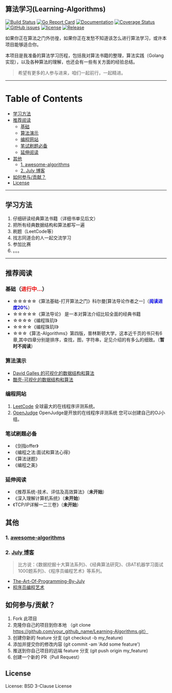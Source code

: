 ## 算法学习(Learning-Algorithms) ##
[![Build Status](https://travis-ci.org/yangwenmai/Learning-Algorithms.svg?branch=master)](https://travis-ci.org/yangwenmai/Learning-Algorithms) [![Go Report Card](https://goreportcard.com/badge/github.com/yangwenmai/Learning-Algorithms)](https://goreportcard.com/report/github.com/yangwenmai/Learning-Algorithms)  [![Documentation](https://godoc.org/github.com/yangwenmai/Learning-Algorithms?status.svg)](http://godoc.org/github.com/yangwenmai/Learning-Algorithms) [![Coverage Status](https://coveralls.io/repos/github/yangwenmai/Learning-Algorithms/badge.svg?branch=master)](https://coveralls.io/github/yangwenmai/Learning-Algorithms?branch=master) [![GitHub issues](https://img.shields.io/github/issues/yangwenmai/Learning-Algorithms.svg)](https://github.com/yangwenmai/Learning-Algorithms/issues) [![license](https://img.shields.io/github/license/yangwenmai/Learning-Algorithms.svg?maxAge=2592000)](https://github.com/yangwenmai/Learning-Algorithms/LICENSE) [![Release](https://img.shields.io/github/release/yangwenmai/Learning-Algorithms.svg?label=Release)](https://github.com/yangwenmai/Learning-Algorithms/releases)

如果你正在算法之门外彷徨，如果你正在发愁不知道该怎么进行算法学习，或许本项目能够适合你。

本项目是我准备的算法学习历程，包括我对算法书籍的整理，算法实践（Golang实现），以及各种算法的理解，也还会有一些有关方面的经验总结。

>希望有更多的人参与进来，咱们一起前行，一起精进。

----

Table of Contents
=================

* [学习方法](#%E5%AD%A6%E4%B9%A0%E6%96%B9%E6%B3%95)
* [推荐阅读](#%E6%8E%A8%E8%8D%90%E9%98%85%E8%AF%BB)
  * [基础](#%E5%9F%BA%E7%A1%80)
  * [算法演示](#%E7%AE%97%E6%B3%95%E6%BC%94%E7%A4%BA)
  * [编程网站](#%E7%BC%96%E7%A8%8B%E7%BD%91%E7%AB%99)
  * [笔试刷题必备](#%E7%AC%94%E8%AF%95%E5%88%B7%E9%A2%98%E5%BF%85%E5%A4%87)
  * [延伸阅读](#%E5%BB%B6%E4%BC%B8%E9%98%85%E8%AF%BB)
* [其他](#%E5%85%B6%E4%BB%96)
  * [1\. <a href="https://github\.com/tayllan/awesome\-algorithms">awesome\-algorithms</a>](#1-awesome-algorithms)
  * [2\. <a href="http://blog\.csdn\.net/v\_july\_v">July 博客</a>](#2-july-%E5%8D%9A%E5%AE%A2)
* [如何参与/贡献？](#%E5%A6%82%E4%BD%95%E5%8F%82%E4%B8%8E%E8%B4%A1%E7%8C%AE)
* [License](#license)

----

## 学习方法 ##

1. 仔细研读经典算法书籍（详细书单见后文）
2. 把所有经典数据结构和算法都写一遍
3. 刷题（LeetCode等）
4. 找志同道合的人一起交流学习
5. 参加比赛
6. 。。。

----

## 推荐阅读 ##

### 基础（<b style="color:red">进行中...</b>） ###

- ☆☆☆☆☆《算法基础-打开算法之门》科尔曼[算法导论作者之一]（<b style="color:blue">阅读进度20%</b>）
- ☆☆☆☆☆《算法导论》 是一本对算法介绍比较全面的经典书籍
- ☆☆☆☆《编程珠玑I》
- ☆☆☆☆《编程珠玑II》
- ☆☆☆《算法-Algorithms》第四版，普林斯顿大学，这本近千页的书只有6章,其中四章分别是排序，查找，图，字符串，足见介绍的有多么的细致。（**暂时不阅读**）

### 算法演示 ###

- [David Galles 的可视化的数据结构和算法](http://www.cs.usfca.edu/~galles/visualization/)
- [酷壳-可视化的数据结构和算法](https://coolshell.cn/articles/4671.html)

### 编程网站 ###

1. [LeetCode](http://leetcode.com/) 全球最大的在线程序评测系统。
2. [OpenJudge](http://openjudge.cn/) OpenJudge是开放的在线程序评测系统 您可以创建自己的OJ小组。

### 笔试刷题必备 ###

- 《剑指offer》
- 《编程之法:面试和算法心得》
- 《算法谜题》
- 《编程之美》

### 延伸阅读 ###

- 《推荐系统-技术、评估及高效算法》（**未开始**）
- 《深入理解计算机系统》（**未开始**）
- 《TCP/IP详解一二三卷》（**未开始**）

## 其他 ##

### 1. [awesome-algorithms](https://github.com/tayllan/awesome-algorithms) ###

### 2. [July 博客](http://blog.csdn.net/v_july_v) ###

>比方说：《数据挖掘十大算法系列》、《经典算法研究》、《BAT机器学习面试1000题系列》、《程序员编程艺术》等系列。

- [The-Art-Of-Programming-By-July](https://github.com/julycoding/The-Art-Of-Programming-By-July)
- [程序员编程艺术](http://blog.csdn.net/v_JULY_v/article/details/6460494)

## 如何参与/贡献？ ##

1. Fork 此项目
2. 克隆你自己的项目到你本地 （git clone https://github.com/your_github_name/Learning-Algorithms.git）
2. 创建你新的 feature 分支 (git checkout -b my_feature)
3. 添加并提交你的修改内容 (git commit -am 'Add some feature')
4. 推送到你自己项目的远端 feature 分支 (git push origin my_feature)
5. 创建一个新的 PR（Pull Request）

## License ##

License: BSD 3-Clause License